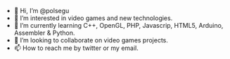 - 👋 Hi, I’m @polsegu
- 👀 I’m interested in video games and new technologies.
- 🌱 I’m currently learning C++, OpenGL, PHP, Javascrip, HTML5, Arduino, Assembler & Python.
- 💞️ I’m looking to collaborate on video games projects.
- 📫 How to reach me by twitter or my email.

<!---
polsegu/polsegu is a ✨ special ✨ repository because its `README.md` (this file) appears on your GitHub profile.
You can click the Preview link to take a look at your changes.
--->
